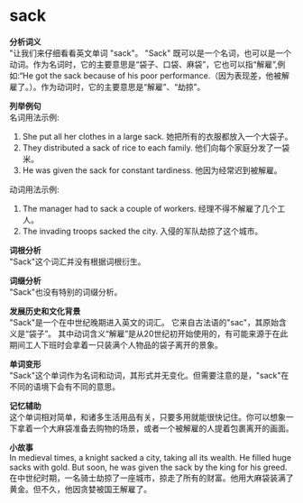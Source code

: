 # sack

**分析词义**  
"让我们来仔细看看英文单词 "sack"。 "Sack" 既可以是一个名词，也可以是一个动词。作为名词时，它的主要意思是“袋子、口袋、麻袋”，它也可以指“解雇”,例如:“He got the sack because of his poor performance.（因为表现差，他被解雇了。）。作为动词时，它的主要意思是“解雇”、“劫掠”。

  

**列举例句**  
名词用法示例:

  

1.  She put all her clothes in a large sack. 她把所有的衣服都放入一个大袋子。
2.  They distributed a sack of rice to each family. 他们向每个家庭分发了一袋米。
3.  He was given the sack for constant tardiness. 他因为经常迟到被解雇。

  

动词用法示例:

  

1.  The manager had to sack a couple of workers. 经理不得不解雇了几个工人。
2.  The invading troops sacked the city. 入侵的军队劫掠了这个城市。

  

**词根分析**  
"Sack"这个词汇并没有根据词根衍生。

  

**词缀分析**  
"Sack"也没有特别的词缀分析。

  

**发展历史和文化背景**  
"Sack"是一个在中世纪晚期进入英文的词汇。 它来自古法语的"sac"，其原始含义是“袋子”。 其中动词含义“解雇”是从20世纪初开始使用的，有可能来源于在此期间工人下班时会拿着一只装满个人物品的袋子离开的景象。

  

**单词变形**  
"Sack"这个单词作为名词和动词，其形式并无变化。但需要注意的是，"sack"在不同的语境下会有不同的意思。

  

**记忆辅助**  
这个单词相对简单，和诸多生活用品有关，只要多用就能很快记住。你可以想象一下拿着一个大麻袋准备去购物的场景，或者一个被解雇的人提着包裹离开的画面。

  

**小故事**  
In medieval times, a knight sacked a city, taking all its wealth. He filled huge sacks with gold. But soon, he was given the sack by the king for his greed.  
在中世纪时期，一名骑士劫掠了一座城市，掠走了所有的财富。他用大麻袋装满了黄金。但不久，他因贪婪被国王解雇了。
